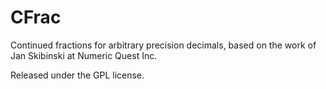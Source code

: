 CFrac
=====

Continued fractions for arbitrary precision decimals, based on the work of Jan
Skibinski at Numeric Quest Inc.

Released under the GPL license.
